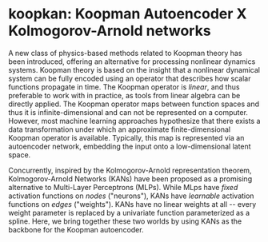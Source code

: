 # koopkan: Koopman Autoencoder X Kolmogorov-Arnold networks

A new class of physics-based methods related to Koopman theory has been introduced, offering an alternative for processing nonlinear dynamics systems. Koopman theory is based on the insight that a nonlinear dynamical system can be fully encoded using an operator that describes how scalar functions propagate in time. The Koopman operator is *linear*, and thus preferable to work with in practice, as tools from linear algebra can be directly applied. The Koopman operator maps between function spaces and thus it is infinite-dimensional and can not be represented on a computer. However, most machine learning approaches hypothesize that there exists a data transformation under which an approximate finite-dimensional Koopman operator is available. Typically, this map is represented via an autoencoder network, embedding the input onto a low-dimensional latent space.

Concurrently, inspired by the Kolmogorov-Arnold representation theorem, Kolmogorov-Arnold Networks (KANs) have been proposed as a promising alternative to Multi-Layer Perceptrons (MLPs). While MLps have *fixed* activation functions on *nodes* ("neurons"), KANs have *learnable* activation functions on *edges* ("weights"). KANs have no linear weights at all -- every weight parameter is replaced by a univariate function parameterized as a spline. Here, we bring together these two worlds by using KANs as the backbone for the Koopman autoencoder. 